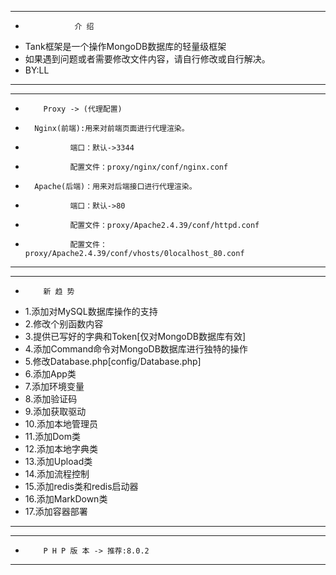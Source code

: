 __________________________________________________________________________________________
*                介 绍
*  Tank框架是一个操作MongoDB数据库的轻量级框架
*  如果遇到问题或者需要修改文件内容，请自行修改或自行解决。
*  BY:LL
__________________________________________________________________________________________
__________________________________________________________________________________________
*         Proxy -> (代理配置)
*       Nginx(前端):用来对前端页面进行代理渲染。
*               端口：默认->3344
*               配置文件：proxy/nginx/conf/nginx.conf
*       Apache(后端)：用来对后端接口进行代理渲染。
*               端口：默认->80
*               配置文件：proxy/Apache2.4.39/conf/httpd.conf
*               配置文件：proxy/Apache2.4.39/conf/vhosts/0localhost_80.conf
__________________________________________________________________________________________
__________________________________________________________________________________________
*         新 趋 势
* 1.添加对MySQL数据库操作的支持
* 2.修改个别函数内容
* 3.提供已写好的字典和Token[仅对MongoDB数据库有效]
* 4.添加Command命令对MongoDB数据库进行独特的操作
* 5.修改Database.php[config/Database.php]
* 6.添加App类
* 7.添加环境变量
* 8.添加验证码
* 9.添加获取驱动
* 10.添加本地管理员
* 11.添加Dom类
* 12.添加本地字典类
* 13.添加Upload类
* 14.添加流程控制
* 15.添加redis类和redis启动器
* 16.添加MarkDown类
* 17.添加容器部署
__________________________________________________________________________________________
__________________________________________________________________________________________
*         P H P 版 本 -> 推荐:8.0.2
__________________________________________________________________________________________
